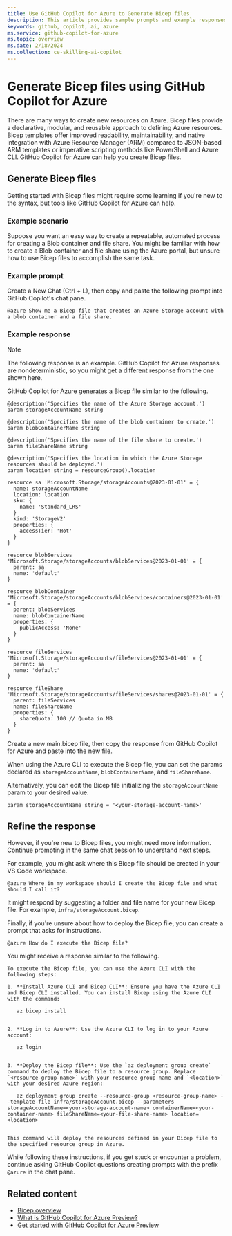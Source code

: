 ```yaml
---
title: Use GitHub Copilot for Azure to Generate Bicep files
description: This article provides sample prompts and example responses from GitHub Copilot for Azure to create Bicep files to deploy Azure resources.
keywords: github, copilot, ai, azure
ms.service: github-copilot-for-azure
ms.topic: overview
ms.date: 2/18/2024
ms.collection: ce-skilling-ai-copilot
---
```


# Generate Bicep files using GitHub Copilot for Azure

 There are many ways to create new resources on Azure. Bicep files provide a declarative, modular, and reusable approach to defining Azure resources. Bicep templates offer improved readability, maintainability, and native integration with Azure Resource Manager (ARM) compared to JSON-based ARM templates or imperative scripting methods like PowerShell and Azure CLI. GitHub Copilot for Azure can help you create Bicep files. 

## Generate Bicep files

Getting started with Bicep files might require some learning if you're new to the syntax, but tools like GitHub Copilot for Azure can help.

### Example scenario

Suppose you want an easy way to create a repeatable, automated process for creating a Blob container and file share. You might be familiar with how to create a Blob container and file share using the Azure portal, but unsure how to use Bicep files to accomplish the same task.

### Example prompt

Create a New Chat (Ctrl + L), then copy and paste the following prompt into GitHub Copilot's chat pane.

```
@azure Show me a Bicep file that creates an Azure Storage account with a blob container and a file share.
```

### Example response

> [!NOTE]
> The following response is an example. GitHub Copilot for Azure responses are nondeterministic, so you might get a different response from the one shown here.

GitHub Copilot for Azure generates a Bicep file similar to the following.

```
@description('Specifies the name of the Azure Storage account.')
param storageAccountName string

@description('Specifies the name of the blob container to create.')
param blobContainerName string

@description('Specifies the name of the file share to create.')
param fileShareName string

@description('Specifies the location in which the Azure Storage resources should be deployed.')
param location string = resourceGroup().location

resource sa 'Microsoft.Storage/storageAccounts@2023-01-01' = {
  name: storageAccountName
  location: location
  sku: {
    name: 'Standard_LRS'
  }
  kind: 'StorageV2'
  properties: {
    accessTier: 'Hot'
  }
}

resource blobServices 'Microsoft.Storage/storageAccounts/blobServices@2023-01-01' = {
  parent: sa
  name: 'default'
}

resource blobContainer 'Microsoft.Storage/storageAccounts/blobServices/containers@2023-01-01' = {
  parent: blobServices
  name: blobContainerName
  properties: {
    publicAccess: 'None'
  }
}

resource fileServices 'Microsoft.Storage/storageAccounts/fileServices@2023-01-01' = {
  parent: sa
  name: 'default'
}

resource fileShare 'Microsoft.Storage/storageAccounts/fileServices/shares@2023-01-01' = {
  parent: fileServices
  name: fileShareName
  properties: {
    shareQuota: 100 // Quota in MB
  }
}
```

Create a new main.bicep file, then copy the response from GitHub Copilot for Azure and paste into the new file.

When using the Azure CLI to execute the Bicep file, you can set the params declared as `storageAccountName`, `blobContainerName`, and `fileShareName`.

Alternatively, you can edit the Bicep file initializing the `storageAccountName` param to your desired value.

```
param storageAccountName string = '<your-storage-account-name>'
```


## Refine the response

However, if you're new to Bicep files, you might need more information. Continue prompting in the same chat session to understand next steps.

For example, you might ask where this Bicep file should be created in your VS Code workspace.

```
@azure Where in my workspace should I create the Bicep file and what should I call it?
```

It might respond by suggesting a folder and file name for your new Bicep file. For example, `infra/storageAccount.bicep`.

Finally, if you're unsure about how to deploy the Bicep file, you can create a prompt that asks for instructions.

```
@azure How do I execute the Bicep file?
```

You might receive a response similar to the following.

```
To execute the Bicep file, you can use the Azure CLI with the following steps:

1. **Install Azure CLI and Bicep CLI**: Ensure you have the Azure CLI and Bicep CLI installed. You can install Bicep using the Azure CLI with the command:

   az bicep install


2. **Log in to Azure**: Use the Azure CLI to log in to your Azure account:

   az login


3. **Deploy the Bicep file**: Use the `az deployment group create` command to deploy the Bicep file to a resource group. Replace `<resource-group-name>` with your resource group name and `<location>` with your desired Azure region:
  
   az deployment group create --resource-group <resource-group-name> --template-file infra/storageAccount.bicep --parameters storageAccountName=<your-storage-account-name> containerName=<your-container-name> fileShareName=<your-file-share-name> location=<location>


This command will deploy the resources defined in your Bicep file to the specified resource group in Azure.

```

While following these instructions, if you get stuck or encounter a problem, continue asking GitHub Copilot questions creating prompts with the prefix `@azure` in the chat pane.


## Related content

- [Bicep overview](/azure/azure-resource-manager/bicep/overview)
- [What is GitHub Copilot for Azure Preview?](introduction.md)
- [Get started with GitHub Copilot for Azure Preview](get-started.md)

